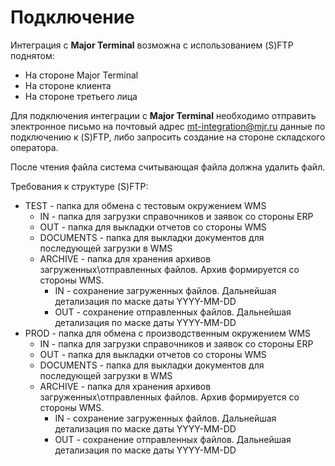 # Подключение
 
Интеграция с **Major Terminal** возможна с использованием (S)FTP поднятом:
- На стороне Major Terminal
- На стороне клиента
- На стороне третьего лица 

Для подключения интеграции с **Major Terminal** необходимо отправить электронное письмо на почтовый адрес mt-integration@mjr.ru данные по подключению к (S)FTP, либо запросить создание на стороне складского оператора.

После чтения файла система считывающая файла должна удалить файл.

Требования к структуре (S)FTP:
- TEST - папка для обмена с тестовым окружением WMS
  - IN - папка для загрузки справочников и заявок со стороны ERP
  - OUT - папка для выкладки отчетов со стороны WMS
  - DOCUMENTS - папка для выкладки документов для последующей загрузки в WMS
  - ARCHIVE - папка для хранения архивов загруженных\отправленных файлов. Архив формируется со стороны WMS.
    - IN - сохранение загруженных файлов. Дальнейшая детализация по маске даты YYYY-MM-DD
    - OUT - сохранение отправленных файлов. Дальнейшая детализация по маске даты YYYY-MM-DD
- PROD - папка для обмена с производственным окружением WMS
  - IN - папка для загрузки справочников и заявок со стороны ERP
  - OUT - папка для выкладки отчетов со стороны WMS
  - DOCUMENTS - папка для выкладки документов для последующей загрузки в WMS
  - ARCHIVE - папка для хранения архивов загруженных\отправленных файлов. Архив формируется со стороны WMS.
    - IN - сохранение загруженных файлов. Дальнейшая детализация по маске даты YYYY-MM-DD
    - OUT - сохранение отправленных файлов. Дальнейшая детализация по маске даты YYYY-MM-DD
